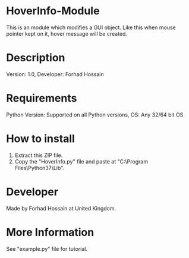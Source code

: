 # HoverInfo-Module
This is an module which modifies a GUI object. Like this when mouse pointer kept on it, hover message will be created.

# Description
Version: 1.0,
Developer: Forhad Hossain 

# Requirements
Python Version: Supported on all Python versions,
OS: Any 32/64 bit OS

# How to install 
1. Extract this ZIP file.
2. Copy the "HoverInfo.py" file and paste at "C:\Program Files\Python37\Lib".

# Developer
Made by Forhad Hossain at United Kingdom.

# More Information
See "example.py" file for tutorial.
